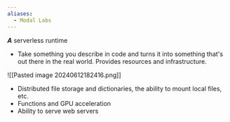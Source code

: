 ```yaml
---
aliases:
  - Modal Labs
---
```

***A*** serverless runtime
- Take something you describe in code and turns it into something that's out there in the real world. Provides resources and infrastructure.

![[Pasted image 20240612182416.png]]
- Distributed file storage and dictionaries, the ability to mount local files, etc.
- Functions and GPU acceleration
- Ability to serve web servers

